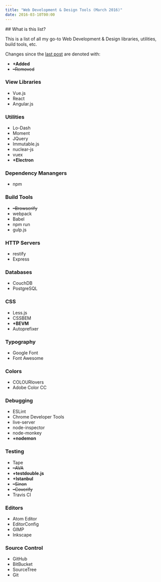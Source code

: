 ```yaml
---
title: "Web Development & Design Tools (March 2016)"
date: 2016-03-10T00:00
---
```


<post-header />
## What is this list?

This is a list of all my go-to Web Development & Design libraries, utilities, build tools, etc.

Changes since the [last post](./2016-02-08_Web_Dev_and_Design_Tools.md) are denoted with:

- **+Added**
- ~~–Removed~~

### View Libraries

- Vue.js
- React
- Angular.js

### Utilities

- Lo-Dash
- Moment
- JQuery
- Immutable.js
- nuclear-js
- vuex
- **+Electron**

### Dependency Manangers

- npm

### Build Tools

- ~~–Browserify~~
- webpack
- Babel
- npm run
- gulp.js

### HTTP Servers

- restify
- Express

### Databases

- CouchDB
- PostgreSQL

### CSS

- Less.js
- CSSBEM
- **+BEVM**
- Autoprefixer

### Typography

- Google Font
- Font Awesome

### Colors

- COLOURlovers
- Adobe Color CC

### Debugging

- ESLint
- Chrome Developer Tools
- live-server
- node-inspector
- node-monkey
- **+nodemon**

### Testing

- Tape
- ~~–AVA~~
- **+testdouble.js**
- **+Istanbul**
- ~~–Sinon~~
- ~~–Coverify~~
- Travis CI

### Editors

- Atom Editor
- EditorConfig
- GIMP
- Inkscape

### Source Control

- GitHub
- BitBucket
- SourceTree
- Git
